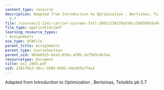 ```yaml
---
content_type: resource
description: Adapted from Introduction to Optimization , Bertsimas, Tsitsiklis pb
  5.7
file: /courses/1-224j-carrier-systems-fall-2003/238170a336cc5b8505b5e9e30fe7f4a3_ps1_2003.pdf
file_type: application/pdf
learning_resource_types:
- Assignments
ocw_type: OCWFile
parent_title: Assignments
parent_type: CourseSection
parent_uid: 96dab925-6ea3-635e-af0b-1ef5d3c4bfaa
resourcetype: Document
title: ps1_2003.pdf
uid: 238170a3-36cc-5b85-05b5-e9e30fe7f4a3
---
```

Adapted from Introduction to Optimization , Bertsimas, Tsitsiklis pb 5.7